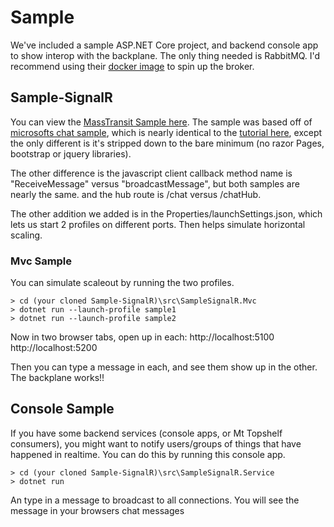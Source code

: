 # Sample

We've included a sample ASP.NET Core project, and backend console app to show interop with the backplane. The only thing needed is RabbitMQ. I'd recommend using their [docker image](https://store.docker.com/community/images/library/rabbitmq) to spin up the broker.

## Sample-SignalR

You can view the [MassTransit Sample here](https://github.com/MassTransit/Sample-SignalR). The sample was based off of [microsofts chat sample](https://github.com/aspnet/SignalR-samples/tree/master/ChatSample), which is nearly identical to the [tutorial here](https://docs.microsoft.com/en-us/aspnet/core/tutorials/signalr?view=aspnetcore-2.2&tabs=visual-studio), except the only different is it's stripped down to the bare minimum (no razor Pages, bootstrap or jquery libraries).

The other difference is the javascript client callback method name is "ReceiveMessage" versus "broadcastMessage", but both samples are nearly the same. and the hub route is /chat versus /chatHub.

The other addition we added is in the Properties/launchSettings.json, which lets us start 2 profiles on different ports. Then helps simulate horizontal scaling.

### Mvc Sample

You can simulate scaleout by running the two profiles.

```
> cd (your cloned Sample-SignalR)\src\SampleSignalR.Mvc
> dotnet run --launch-profile sample1
> dotnet run --launch-profile sample2
```

Now in two browser tabs, open up in each:
http://localhost:5100
http://localhost:5200

Then you can type a message in each, and see them show up in the other. The backplane works!!

## Console Sample

If you have some backend services (console apps, or Mt Topshelf consumers), you might want to notify users/groups of things that have happened in realtime. You can do this by running this console app.

```
> cd (your cloned Sample-SignalR)\src\SampleSignalR.Service
> dotnet run
```

An type in a message to broadcast to all connections. You will see the message in your browsers chat messages
